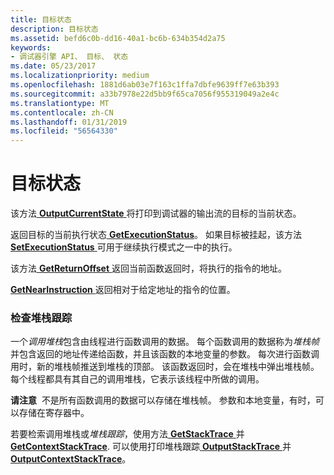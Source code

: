 ```yaml
---
title: 目标状态
description: 目标状态
ms.assetid: befd6c0b-dd16-40a1-bc6b-634b354d2a75
keywords:
- 调试器引擎 API、 目标、 状态
ms.date: 05/23/2017
ms.localizationpriority: medium
ms.openlocfilehash: 1881d6ab03e7f163c1ffa7dbfe9639ff7e63b393
ms.sourcegitcommit: a33b7978e22d5bb9f65ca7056f955319049a2e4c
ms.translationtype: MT
ms.contentlocale: zh-CN
ms.lasthandoff: 01/31/2019
ms.locfileid: "56564330"
---
```

# <a name="target-state"></a>目标状态


该方法[ **OutputCurrentState** ](https://msdn.microsoft.com/library/windows/hardware/ff553206)将打印到调试器的输出流的目标的当前状态。

返回目标的当前执行状态[ **GetExecutionStatus**](https://msdn.microsoft.com/library/windows/hardware/ff546675)。 如果目标被挂起，该方法[ **SetExecutionStatus** ](https://msdn.microsoft.com/library/windows/hardware/ff556693)可用于继续执行模式之一中的执行。

该方法[ **GetReturnOffset** ](https://msdn.microsoft.com/library/windows/hardware/ff548237)返回当前函数返回时，将执行的指令的地址。

[**GetNearInstruction** ](https://msdn.microsoft.com/library/windows/hardware/ff547197)返回相对于给定地址的指令的位置。

### <a name="span-idexaminingthestacktracespanspan-idexaminingthestacktracespanexamining-the-stack-trace"></a><span id="examining_the_stack_trace"></span><span id="EXAMINING_THE_STACK_TRACE"></span>检查堆栈跟踪

一个*调用堆栈*包含由线程进行函数调用的数据。 每个函数调用的数据称为*堆栈帧*并包含返回的地址传递给函数，并且该函数的本地变量的参数。 每次进行函数调用时，新的堆栈帧推送到堆栈的顶部。 该函数返回时，会在堆栈中弹出堆栈帧。 每个线程都具有其自己的调用堆栈，它表示该线程中所做的调用。

**请注意**  不是所有函数调用的数据可以存储在堆栈帧。 参数和本地变量，有时，可以存储在寄存器中。

 

若要检索调用堆栈或*堆栈跟踪*，使用方法[ **GetStackTrace** ](https://msdn.microsoft.com/library/windows/hardware/ff548425)并[ **GetContextStackTrace**](https://msdn.microsoft.com/library/windows/hardware/ff545748). 可以使用打印堆栈跟踪[ **OutputStackTrace** ](https://msdn.microsoft.com/library/windows/hardware/ff553252)并[ **OutputContextStackTrace**](https://msdn.microsoft.com/library/windows/hardware/ff553203)。

 

 





